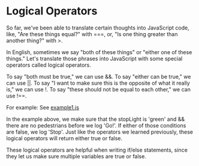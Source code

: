 # Logical Operators
So far, we've been able to translate certain thoughts into JavaScript code, like, "Are these things equal?" with ===, or, "Is one thing greater than another thing?" with >.

In English, sometimes we say "both of these things" or "either one of these things." Let's translate those phrases into JavaScript with some special operators called logical operators.

To say "both must be true," we can use &&.
To say "either can be true," we can use ||.
To say "I want to make sure this is the opposite of what it really is," we can use !.
To say "these should not be equal to each other," we can use !==.

For example: See [example1.js](example1.js)

In the example above, we make sure that the stopLight is 'green' and && there are no pedestrians before we log 'Go!'.
If either of those conditions are false, we log 'Stop'.
Just like the operators we learned previously, these logical operators will return either true or false.

These logical operators are helpful when writing if/else statements, since they let us make sure multiple variables are true or false.
